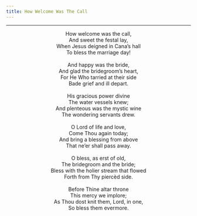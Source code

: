 ```yaml
---
title: How Welcome Was The Call
---
```


---
<center>
How welcome was the call,<br/>
And sweet the festal lay,<br/>
When Jesus deigned in Cana’s hall<br/>
To bless the marriage day!<br/>
<br/>
And happy was the bride,<br/>
And glad the bridegroom’s heart,<br/>
For He Who tarried at their side<br/>
Bade grief and ill depart.<br/>
<br/>
His gracious power divine<br/>
The water vessels knew;<br/>
And plenteous was the mystic wine<br/>
The wondering servants drew.<br/>
<br/>
O Lord of life and love,<br/>
Come Thou again today;<br/>
And bring a blessing from above<br/>
That ne’er shall pass away.<br/>
<br/>
O bless, as erst of old,<br/>
The bridegroom and the bride;<br/>
Bless with the holier stream that flowed<br/>
Forth from Thy piercèd side.<br/>
<br/>
Before Thine altar throne<br/>
This mercy we implore;<br/>
As Thou dost knit them, Lord, in one,<br/>
So bless them evermore.
</center>